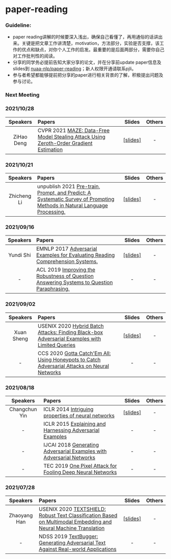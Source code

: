 # paper-reading

### Guideline:
- paper reading讲解的时候要深入浅出，确保自己看懂了，再用通俗的话讲出来。关键是把文章工作讲清楚，motivation，方法部分，实验是否支撑，该工作的优点和缺点，对你个人工作的启发。最重要的是后面两部分，需要你自己对工作批判性的阅读。
- 分享的同学务必提前告知大家分享的论文，并在分享前update paper信息及slides到 [nuaa-nlp/paper-reading](https://github.com/nuaa-nlp/paper-reading)；新人权限开通请联系pjli。
- 参与者希望都能够提前把分享的paper进行相关背景的了解，积极提出问题及参与讨论。

### Next Meeting

### 2021/10/28

|Speakers|Papers|Slides|Others|
|:----:|:----|:----:|:-----:|
|ZiHao Deng|CVPR 2021 [MAZE: Data-Free Model Stealing Attack Using Zeroth-Order Gradient Estimation](https://openaccess.thecvf.com/content/CVPR2021/papers/Kariyappa_MAZE_Data-Free_Model_Stealing_Attack_Using_Zeroth-Order_Gradient_Estimation_CVPR_2021_paper.pdf)|[[slides]](./slides/20211028_ZiHaoDeng.pptx)|-|

### 2021/10/21

|Speakers|Papers|Slides|Others|
|:----:|:----|:----:|:-----:|
|Zhicheng Li|unpublish 2021 [Pre-train, Prompt, and Predict: A Systematic Survey of Prompting Methods in Natural Language Processing.](https://arxiv.org/pdf/2107.13586.pdf)|[[slides]](./slides/20211021_ZhichengLi.pdf)|-|


### 2021/09/16

|Speakers|Papers|Slides|Others|
|:----:|:----|:----:|:-----:|
|Yundi Shi|EMNLP 2017 [Adversarial Examples for Evaluating Reading Comprehension Systems.](https://aclanthology.org/D17-1215.pdf)|[[slides]](./slides/20210916_YundiShi.pdf)|-|
|-|ACL 2019 [Improving the Robustness of Question Answering Systems to Question Paraphrasing.](https://aclanthology.org/P19-1610.pdf) |-|-|


### 2021/09/02

|Speakers|Papers|Slides|Others|
|:----:|:----|:----:|:-----:|
|Xuan Sheng|USENIX 2020 [Hybrid Batch Attacks: Finding Black-box Adversarial Examples with Limited Queries](https://www.usenix.org/conference/usenixsecurity20/presentation/suya)|[[slides]](./slides/20210902_XuanSheng.pdf)|-|
|-|CCS 2020 [Gotta Catch'Em All: Using Honeypots to Catch Adversarial Attacks on Neural Networks](https://dl.acm.org/doi/10.1145/3372297.3417231) |-|-|


### 2021/08/18

|Speakers|Papers|Slides|Others|
|:----:|:----|:----:|:-----:|
|Changchun Yin|ICLR 2014 [Intriguing properties of neural networks](https://citeseerx.ist.psu.edu/viewdoc/download?doi=10.1.1.674.1080&rep=rep1&type=pdf)|[[slides]](./slides/20210818_ChangchunYin_AE_CV.pdf)|-|
|-|ICLR 2015 [Explaining and Harnessing Adversarial Examples](https://arxiv.org/abs/1412.6572) |-|-|
|-|IJCAI 2018 [Generating Adversarial Examples with Adversarial Networks](https://www.ijcai.org/proceedings/2018/0543.pdf) |-|-|
|-|TEC 2019 [One Pixel Attack for Fooling Deep Neural Networks](https://ieeexplore.ieee.org/abstract/document/8601309/) |-|-|


### 2021/07/28

|Speakers|Papers|Slides|Others|
|:----:|:----|:----:|:-----:|
|Zhaoyang Han|USENIX 2020 [TEXTSHIELD: Robust Text Classification Based on Multimodal Embedding and Neural Machine Translation](https://www.usenix.org/conference/usenixsecurity20/presentation/li-jinfeng)|[[slides]](./slides/20210728_ZhaoyangHan.pdf)|-|
|-|NDSS 2019 [TextBugger: Generating Adversarial Text Against Real-world Applications](https://arxiv.org/abs/1812.05271) |-|-|
